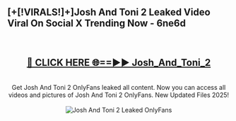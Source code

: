 <h2>[+[!VIRALS!]+]Josh And Toni 2 Leaked Video Viral On Social X Trending Now - 6ne6d</h2>
<br>
<div align="center">
<h2><a href="https://libra.edu.pl?Josh_And_Toni_2" rel="nofollow">🔴 CLICK HERE 🌐==►► Josh_And_Toni_2</a></h2>
<br>
Get Josh And Toni 2 OnlyFans leaked all content. Now you can access all videos and pictures of Josh And Toni 2 OnlyFans. New Updated Files 2025!
<br>
<br>
<a href="https://libra.edu.pl?Josh_And_Toni_2" rel="nofollow" data-target="animated-image.originalLink"><img src="https://i.ibb.co.com/WyWwxjT/player-gif2.gif" alt="Josh And Toni 2 Leaked OnlyFans" style="max-width: 100%; display: inline-block;" data-target="animated-image.originalImage"></a>
</div>
<br>